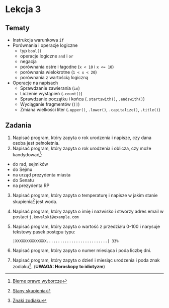# Lekcja 3

## Tematy

- Instrukcja warunkowa `if`
- Porównania i operacje logiczne
  - typ `bool()`
  - operacje logiczne `and` i `or`
  - negacja
  - porównania ostre i łagodne (`x < 10` i `x <= 10`)
  - porównania wielokrotne (`1 < x < 20`)
  - porównania z wartością logiczną
- Operacje na napisach
  - Sprawdzanie zawierania (`in`)
  - Liczenie wystąpień (`.count()`)
  - Sprawdzanie początku i końca (`.startswith()`, `.endswith()`)
  - Wyciąganie fragmentów (`[]`)
  - Zmiana wielkości liter (`.upper()`, `.lower()`, `.capitalize()`, `.title()`)

## Zadania

1. Napisać program, który zapyta o rok urodzenia i napisze, czy dana osoba jest pełnoletnia.
2. Napisać program, który zapyta o rok urodzenia i oblicza, czy może kandydować[^1]:
  - do rad, sejmików
  - do Sejmu
  - na urząd prezydenta miasta
  - do Senatu
  - na prezydenta RP
3. Napisać program, który zapyta o temperaturę i napisze w jakim stanie skupienia[^2] jest woda.
4. Napisać program, który zapyta o imię i nazwisko i stworzy adres email w postaci `j.kowalski@example.com`
5. Napisać program, który zapyta o wartość z przedziału 0-100 i narysuje tekstowy pasek postępu typu:

   `|XXXXXXXXXXXXXX...........................| 33%`

6. Napisać program, który zapyta o numer miesiąca i poda liczbę dni.
7. Napisać program, który zapyta o dzień i miesiąc urodzenia i poda znak zodiaku[^3]. (**UWAGA: Horoskopy to idiotyzm**)

[^1]: [Bierne prawo wyborcze](https://pl.wikipedia.org/wiki/Bierne_prawo_wyborcze)

[^2]: [Stany skupienia](https://pl.wikipedia.org/wiki/Stan_skupienia_materii)

[^3]: [Znaki zodiaku](https://kobieta.onet.pl/znaki-zodiaku-daty-urodzin-kolejnosc-znaczenie-wyjasniamy/tbp4gnt)


